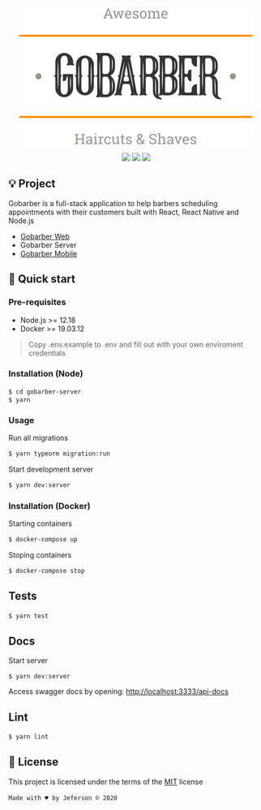 <div align="center">
  <img src=".github/logo-dark.svg" />

  ![](https://img.shields.io/badge/GoStack-12.0-success?style=flat-square)
  ![](https://img.shields.io/badge/TypeScript-4.0.2-blue?style=flat-square)
  ![](https://img.shields.io/badge/coverage-99%-success?style=flat-square)
</div>

## 💡 Project

Gobarber is a full-stack application to help barbers scheduling appointments with their customers built with React, React Native and Node.js

- [Gobarber Web](https://github.com/jeferson-sb/gobarber-web)
- Gobarber Server
- [Gobarber Mobile]()

## 🚀 Quick start

### Pre-requisites

- Node.js >= 12.18
- Docker >= 19.03.12

> Copy .env.example to .env and fill out with your own enviroment credentials

### Installation (Node)

```
$ cd gobarber-server
$ yarn
```

### Usage

Run all migrations

```sh
$ yarn typeorm migration:run
```

Start development server

```sh
$ yarn dev:server
```

### Installation (Docker)

Starting containers

```sh
$ docker-compose up
```

Stoping containers

```sh
$ docker-compose stop
```

## Tests

```sh
$ yarn test
```

## Docs

Start server
```
$ yarn dev:server
```

Access swagger docs by opening: [http://localhost:3333/api-docs](http://localhost:3333/api-docs)

## Lint

```sh
$ yarn lint
```

## 📝 License

This project is licensed under the terms of the [MIT](https://github.com/jeferson-sb/gobarber-server/blob/master/LICENSE) license

`Made with ♥ by Jeferson © 2020`
